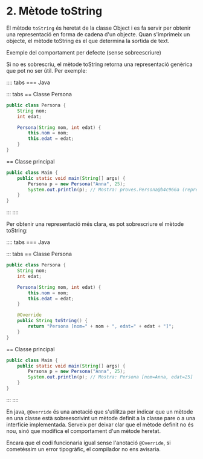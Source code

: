 # 2. Mètode toString

El mètode `toString` és heretat de la classe Object i es fa servir per obtenir una representació en forma de cadena d'un objecte. Quan s'imprimeix un objecte, el mètode toString és el que determina la sortida de text.

Exemple del comportament per defecte (sense sobreescriure)

Si no es sobrescriu, el mètode toString retorna una representació genèrica que pot no ser útil. Per exemple:

:::: tabs
=== Java

::: tabs
== Classe Persona

```java
public class Persona {
    String nom;
    int edat;

    Persona(String nom, int edat) {
        this.nom = nom;
        this.edat = edat;
    }
}
```

== Classe principal

```java
public class Main {
    public static void main(String[] args) {
        Persona p = new Persona("Anna", 25);
        System.out.println(p); // Mostra: proves.Persona@b4c966a (representació per defecte)
    }
}
```

:::
::::

Per obtenir una representació més clara, es pot sobrescriure el mètode toString:

:::: tabs
=== Java

::: tabs
== Classe Persona

```java
public class Persona {
    String nom;
    int edat;

    Persona(String nom, int edat) {
        this.nom = nom;
        this.edat = edat;
    }

    @Override
    public String toString() {
        return "Persona [nom=" + nom + ", edat=" + edat + "]";
    }
}
```

== Classe principal

```java
public class Main {
    public static void main(String[] args) {
        Persona p = new Persona("Anna", 25);
        System.out.println(p); // Mostra: Persona [nom=Anna, edat=25]
    }
}
```

:::
::::

En java, `@Override` és una anotació que s'utilitza per indicar que un mètode en una classe està sobreescrivint un mètode definit a la classe pare o a una interfície implementada. Serveix per deixar clar que el mètode definit no és nou, sinó que modifica el comportament d'un mètode heretat.

Encara que el codi funcionaria igual sense l'anotació `@Override`, si cometéssim un error tipogràfic, el compilador no ens avisaria.
